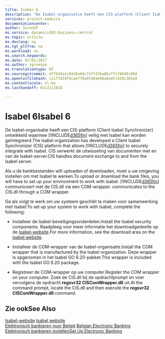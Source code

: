 ```yaml
---
title: Isabel 6
description: "De Isabel-organisatie heeft een CIS-platform (Client Isabel Synchronizer) ontwikkeld waarmee [!INCLUDE[d365fin](../../includes/d365fin_md.md)] veilig met Isabel kan worden geïntegreerd. CIS verwerkt de uitwisseling van documenten met en van de Isabel-server."
services: project-madeira
documentationcenter: 
author: SorenGP
ms.service: dynamics365-business-central
ms.topic: article
ms.devlang: na
ms.tgt_pltfrm: na
ms.workload: na
ms.search.keywords: 
ms.date: 07/01/2017
ms.author: sgroespe
ms.translationtype: HT
ms.sourcegitcommit: d7fb34e1c9428a64c71ff47be8bcff174649c00d
ms.openlocfilehash: c11f7d19fdcaef78a97db9e9da6ed7c420c365a9
ms.contentlocale: nl-be
ms.lasthandoff: 03/22/2018

---
```

# <a name="isabel-6"></a><span data-ttu-id="04251-104">Isabel 6</span><span class="sxs-lookup"><span data-stu-id="04251-104">Isabel 6</span></span>
<span data-ttu-id="04251-105">De Isabel-organisatie heeft een CIS-platform (Client Isabel Synchronizer) ontwikkeld waarmee [!INCLUDE[d365fin](../../includes/d365fin_md.md)] veilig met Isabel kan worden geïntegreerd.</span><span class="sxs-lookup"><span data-stu-id="04251-105">The Isabel organization has developed a Client Isabel Synchronizer (CIS) platform that allows [!INCLUDE[d365fin](../../includes/d365fin_md.md)] to securely integrate with Isabel.</span></span> <span data-ttu-id="04251-106">CIS verwerkt de uitwisseling van documenten met en van de Isabel-server.</span><span class="sxs-lookup"><span data-stu-id="04251-106">CIS handles document exchange to and from the Isabel server.</span></span>  

<span data-ttu-id="04251-107">Als u de bankbestanden wilt uploaden of downloaden, moet u uw omgeving instellen om met Isabel te werken.</span><span class="sxs-lookup"><span data-stu-id="04251-107">To upload or download the bank files, you will have to set up your environment to work with Isabel.</span></span> [!INCLUDE[d365fin](../../includes/d365fin_md.md)]<span data-ttu-id="04251-108"> communiceert met de CIS.dll via een COM-wrapper.</span><span class="sxs-lookup"><span data-stu-id="04251-108"> communicates to the CIS.dll through a COM wrapper.</span></span>  

<span data-ttu-id="04251-109">Ga als volgt te werk om uw systeem geschikt te maken voor samenwerking met Isabel:</span><span class="sxs-lookup"><span data-stu-id="04251-109">To set up your system to work with Isabel, complete the following:</span></span>  

- <span data-ttu-id="04251-110">Installeer de Isabel-beveiligingsonderdelen.</span><span class="sxs-lookup"><span data-stu-id="04251-110">Install the Isabel security components.</span></span> <span data-ttu-id="04251-111">Raadpleeg voor meer informatie het downloadgedeelte op de [Isabel-website](http://go.microsoft.com/fwlink/?LinkId=210323).</span><span class="sxs-lookup"><span data-stu-id="04251-111">For more information, see the download area on the [Isabel website](http://go.microsoft.com/fwlink/?LinkId=210323).</span></span>  

- <span data-ttu-id="04251-112">Installeer de COM-wrapper van de Isabel-organisatie.</span><span class="sxs-lookup"><span data-stu-id="04251-112">Install the COM wrapper that is manufactured by the Isabel organization.</span></span> <span data-ttu-id="04251-113">Deze wrapper is opgenomen in het Isabel GO 6.20-pakket.</span><span class="sxs-lookup"><span data-stu-id="04251-113">This wrapper is included with the Isabel GO 6.20 package.</span></span>  

- <span data-ttu-id="04251-114">Registreer de COM-wrapper op uw computer.</span><span class="sxs-lookup"><span data-stu-id="04251-114">Register the COM wrapper on your computer.</span></span> <span data-ttu-id="04251-115">Zoek de CIS.dll bij de opdrachtprompt en voer vervolgens de opdracht **regsvr32 CISComWrapper.dll** uit.</span><span class="sxs-lookup"><span data-stu-id="04251-115">At the command prompt, locate the CIS.dll and then execute the **regsvr32 CISComWrapper.dll** command.</span></span>  

## <a name="see-also"></a><span data-ttu-id="04251-116">Zie ook</span><span class="sxs-lookup"><span data-stu-id="04251-116">See Also</span></span>  
 <span data-ttu-id="04251-117">[Isabel-website](http://go.microsoft.com/fwlink/?LinkId=210323) </span><span class="sxs-lookup"><span data-stu-id="04251-117">[Isabel website](http://go.microsoft.com/fwlink/?LinkId=210323) </span></span>  
 <span data-ttu-id="04251-118">[Elektronisch bankieren voor België](belgian-electronic-banking.md) </span><span class="sxs-lookup"><span data-stu-id="04251-118">[Belgian Electronic Banking](belgian-electronic-banking.md) </span></span>  
 [<span data-ttu-id="04251-119">Elektronisch bankieren instellen</span><span class="sxs-lookup"><span data-stu-id="04251-119">Set Up Electronic Banking</span></span>](how-to-set-up-electronic-banking.md)

